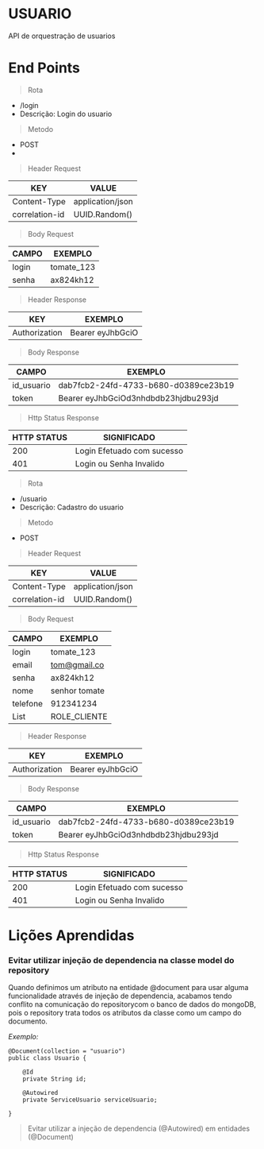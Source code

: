 # USUARIO
API de orquestração de usuarios

# End Points
> Rota

- /login
- Descrição: Login do usuario

> Metodo

- POST
- 

> Header Request

| KEY            | VALUE            |
|----------------|------------------|
| Content-Type   | application/json |
| correlation-id | UUID.Random()    |

> Body Request

| CAMPO          | EXEMPLO          |
|----------------|------------------|
| login          | tomate_123       |
| senha          | ax824kh12        |

> Header Response

| KEY            | EXEMPLO          |
|----------------|------------------|
| Authorization  | Bearer eyJhbGciO |

> Body Response

| CAMPO          | EXEMPLO                              |
|----------------|--------------------------------------|
| id_usuario     | dab7fcb2-24fd-4733-b680-d0389ce23b19 |
| token          | Bearer eyJhbGciOd3nhdbdb23hjdbu293jd |

> Http Status Response

| HTTP STATUS    | SIGNIFICADO                |
|----------------|----------------------------|
| 200            | Login Efetuado com sucesso |
| 401            | Login ou Senha Invalido    |

> Rota

- /usuario
- Descrição: Cadastro do usuario

> Metodo

- POST

> Header Request

| KEY            | VALUE            |
|----------------|------------------|
| Content-Type   | application/json |
| correlation-id | UUID.Random()    |

> Body Request

| CAMPO          | EXEMPLO          |
|----------------|------------------|
| login          | tomate_123       |
| email          | tom@gmail.co     |
| senha          | ax824kh12        |
| nome           | senhor tomate    |
| telefone       | 912341234        |
| List<perfil>   | ROLE_CLIENTE     |

> Header Response

| KEY            | EXEMPLO          |
|----------------|------------------|
| Authorization  | Bearer eyJhbGciO |

> Body Response

| CAMPO          | EXEMPLO                              |
|----------------|--------------------------------------|
| id_usuario     | dab7fcb2-24fd-4733-b680-d0389ce23b19 |
| token          | Bearer eyJhbGciOd3nhdbdb23hjdbu293jd |

> Http Status Response

| HTTP STATUS    | SIGNIFICADO                |
|----------------|----------------------------|
| 200            | Login Efetuado com sucesso |
| 401            | Login ou Senha Invalido    |
# Lições Aprendidas
<h3>Evitar utilizar injeção de dependencia na classe model do repository</h3>
Quando definimos um atributo na entidade @document para usar alguma funcionalidade através de injeção de dependencia, acabamos tendo conflito na comunicação do repositorycom o banco de dados do mongoDB, pois o repository trata todos os atributos da classe como um campo do documento.

<i>Exemplo: </i>

```
@Document(collection = "usuario")
public class Usuario {

    @Id
    private String id;

    @Autowired
    private ServiceUsuario serviceUsuario;

}
```

> Evitar utilizar a injeção de dependencia (@Autowired) em entidades (@Document)
